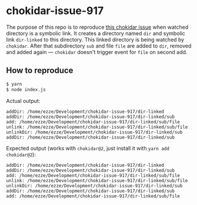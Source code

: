 # chokidar-issue-917

The purpose of this repo is to reproduce [this chokidar issue](https://github.com/paulmillr/chokidar/issues/917) when watched directory is a symbolic link. It creates a directory named `dir` and symbolic link `dir-linked` to this directory. This linked directory is being watched by `chokidar`. After that subdirectory `sub` and file `file` are added to `dir`, removed and added again — `chokidar` doesn't trigger event for `file` on second add.

## How to reproduce

```bash
$ yarn
$ node index.js
```

Actual output:

```
addDir: /home/ezze/Development/chokidar-issue-917/dir-linked
addDir: /home/ezze/Development/chokidar-issue-917/dir-linked/sub
add: /home/ezze/Development/chokidar-issue-917/dir-linked/sub/file
unlink: /home/ezze/Development/chokidar-issue-917/dir-linked/sub/file
unlinkDir: /home/ezze/Development/chokidar-issue-917/dir-linked/sub
addDir: /home/ezze/Development/chokidar-issue-917/dir-linked/sub
```

Expected output (works with `chokidar@2`, just install it with `yarn add chokidar@2`):

```
addDir: /home/ezze/Development/chokidar-issue-917/dir-linked
addDir: /home/ezze/Development/chokidar-issue-917/dir-linked/sub
add: /home/ezze/Development/chokidar-issue-917/dir-linked/sub/file
unlink: /home/ezze/Development/chokidar-issue-917/dir-linked/sub/file
unlinkDir: /home/ezze/Development/chokidar-issue-917/dir-linked/sub
addDir: /home/ezze/Development/chokidar-issue-917/dir-linked/sub
add: /home/ezze/Development/chokidar-issue-917/dir-linked/sub/file
```

